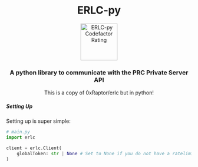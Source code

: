 <h1 align="center">ERLC-py</h1>

<p align="center">
    <img src="https://www.codefactor.io/repository/github/erlc-tools/erlcpy/badge" alt="ERLC-py Codefactor Rating" width="100">
</p>

<h3 align="center">A python library to communicate with the PRC Private Server API</h3>
<p align="center">This is a copy of 0xRaptor/erlc but in python!</p>

<h5>Setting Up</h5>

Setting up is super simple:
```py
# main.py
import erlc

client = erlc.Client(
    globalToken: str | None # Set to None if you do not have a ratelimit key
)
```
